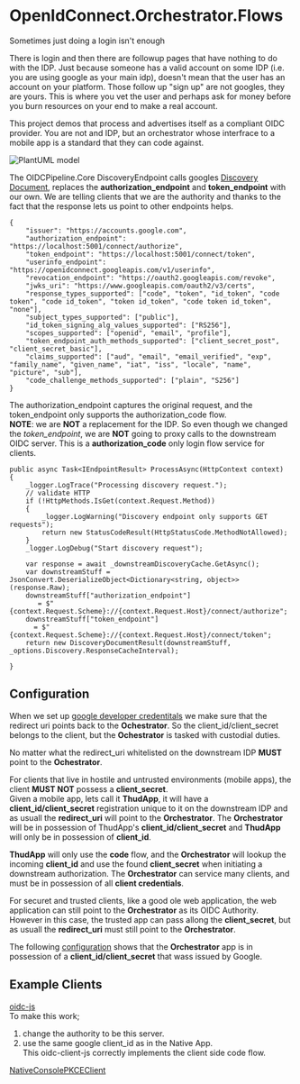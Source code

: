 # OpenIdConnect.Orchestrator.Flows
Sometimes just doing a login isn't enough

There is login and then there are followup pages that have nothing to do with the IDP.  Just because someone has a valid account on some IDP (i.e. you are using google as your main idp), doesn't mean that the user has an account on your platform.  Those follow up "sign up" are not googles, they are yours.  This is where you vet the user and perhaps ask for money before you burn resources on your end to make a real account.  

This project demos that process and advertises itself as a compliant OIDC provider.  You are not and IDP, but an orchestrator whose interfrace to a mobile app is a standard that they can code against.

![PlantUML model](http://www.plantuml.com/plantuml/png/5SqngiCm383X_PtYzG2rnaAdW6cXT72kuCeY3jYIaMHo_JRJ3__oBUPPVVRsTzaPsomqjVrNzs5t0Cr7s7QlypED58MTs0DAX_KMHIdf1caGlqeKPa8FIR6IkMON3SycXq7FvgHG10tMTtnSpnt6QIx4vTSl)


The OIDCPipeline.Core DiscoveryEndpoint calls googles [Discovery Document](https://accounts.google.com/.well-known/openid-configuration), replaces the **authorization_endpoint** and **token_endpoint** with our own.  We are telling clients that we are the authority and thanks to the fact that the response lets us point to other endpoints helps.  

```
{
	"issuer": "https://accounts.google.com",
	"authorization_endpoint": "https://localhost:5001/connect/authorize",
	"token_endpoint": "https://localhost:5001/connect/token",
	"userinfo_endpoint": "https://openidconnect.googleapis.com/v1/userinfo",
	"revocation_endpoint": "https://oauth2.googleapis.com/revoke",
	"jwks_uri": "https://www.googleapis.com/oauth2/v3/certs",
	"response_types_supported": ["code", "token", "id_token", "code token", "code id_token", "token id_token", "code token id_token", "none"],
	"subject_types_supported": ["public"],
	"id_token_signing_alg_values_supported": ["RS256"],
	"scopes_supported": ["openid", "email", "profile"],
	"token_endpoint_auth_methods_supported": ["client_secret_post", "client_secret_basic"],
	"claims_supported": ["aud", "email", "email_verified", "exp", "family_name", "given_name", "iat", "iss", "locale", "name", "picture", "sub"],
	"code_challenge_methods_supported": ["plain", "S256"]
}
```

The authorization_endpoint captures the original request, and the token_endpoint only supports the authorization_code flow.  
**NOTE**: we are **NOT** a replacement for the IDP. So even though we changed the *token_endpoint*, we are **NOT** going to proxy calls to the downstream OIDC server.  This is a **authorization_code** only login flow service for clients.  


```
public async Task<IEndpointResult> ProcessAsync(HttpContext context)
{
    _logger.LogTrace("Processing discovery request.");
    // validate HTTP
    if (!HttpMethods.IsGet(context.Request.Method))
    {
        _logger.LogWarning("Discovery endpoint only supports GET requests");
        return new StatusCodeResult(HttpStatusCode.MethodNotAllowed);
    }
    _logger.LogDebug("Start discovery request");

    var response = await _downstreamDiscoveryCache.GetAsync();
    var downstreamStuff = JsonConvert.DeserializeObject<Dictionary<string, object>>(response.Raw);
    downstreamStuff["authorization_endpoint"]
       = $"{context.Request.Scheme}://{context.Request.Host}/connect/authorize";
    downstreamStuff["token_endpoint"]
      = $"{context.Request.Scheme}://{context.Request.Host}/connect/token";
    return new DiscoveryDocumentResult(downstreamStuff, _options.Discovery.ResponseCacheInterval);

}
```  

## Configuration
When we set up [google developer credentitals](https://developers.google.com/identity/protocols/OpenIDConnect) we make sure that the redirect uri points back to the **Ochestrator**.  So the client_id/client_secret belongs to the client, but the **Ochestrator** is tasked with custodial duties. 

No matter what the redirect_uri whitelisted on the downstream IDP **MUST** point to the **Ochestrator**.

For clients that live in hostile and untrusted environments (mobile apps), the client **MUST NOT** possess a **client_secret**.  
Given a mobile app, lets call it **ThudApp**, it will have a **client_id/client_secret** registration unique to it on the downstream IDP and as usuall the **redirect_uri** will point to the **Orchestrator**.  The **Orchestrator** will be in possession of ThudApp's **client_id/client_secret** and **ThudApp** will only be in possession of **client_id**.

**ThudApp** will only use the **code** flow, and the **Orchestrator** will lookup the incoming **client_id** and use the found **client_secret** when initiating a downstream authorization.  The **Orchestrator** can service many clients, and must be in possession of  all **client credentials**.

For securet and trusted clients, like a good ole web application, the web application can still point to the **Orchestrator** as its OIDC Authority.  However in this case, the trusted app can pass allong the **client_secret**, but as usuall the **redirect_uri** must still point to the **Orchestrator**.

The following [configuration](src/OIDC.MiddleMan/appsettings.Development.json) shows that the **Orchestrator** app is in possession of a **client_id/client_secret** that wass issued by Google.  


## Example Clients
[oidc-js](https://github.com/IdentityModel/oidc-client-js)  
To make this work;
1. change the authority to be this server.  
2. use the same google client_id as in the Native App.  
This oidc-client-js correctly implements the client side code flow.  

[NativeConsolePKCEClient](src/NativeConsolePKCEClient)  












